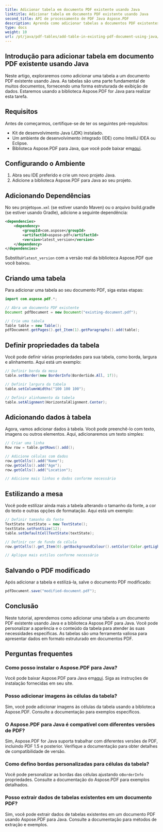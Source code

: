 ```yaml
---
title: Adicionar tabela em documento PDF existente usando Java
linktitle: Adicionar tabela em documento PDF existente usando Java
second_title: API de processamento de PDF Java Aspose.PDF
description: Aprenda como adicionar tabelas a documentos PDF existentes usando Java e Aspose.PDF para Java. Guia passo a passo com exemplos de código.
type: docs
weight: 10
url: /pt/java/pdf-tables/add-table-in-existing-pdf-document-using-java/
---
```


## Introdução para adicionar tabela em documento PDF existente usando Java

Neste artigo, exploraremos como adicionar uma tabela a um documento PDF existente usando Java. As tabelas são uma parte fundamental de muitos documentos, fornecendo uma forma estruturada de exibição de dados. Estaremos usando a biblioteca Aspose.PDF for Java para realizar esta tarefa.

## Requisitos

Antes de começarmos, certifique-se de ter os seguintes pré-requisitos:

- Kit de desenvolvimento Java (JDK) instalado.
- Um ambiente de desenvolvimento integrado (IDE) como IntelliJ IDEA ou Eclipse.
-  Biblioteca Aspose.PDF para Java, que você pode baixar em[aqui](https://releases.aspose.com/pdf/java/).

## Configurando o Ambiente

1. Abra seu IDE preferido e crie um novo projeto Java.
2. Adicione a biblioteca Aspose.PDF para Java ao seu projeto.

## Adicionando Dependências

 No seu projeto`pom.xml` (se estiver usando Maven) ou o arquivo build.gradle (se estiver usando Gradle), adicione a seguinte dependência:

```xml
<dependencies>
    <dependency>
        <groupId>com.aspose</groupId>
        <artifactId>aspose-pdf</artifactId>
        <version>latest_version</version>
    </dependency>
</dependencies>
```

 Substituir`latest_version` com a versão real da biblioteca Aspose.PDF que você baixou.

## Criando uma tabela

Para adicionar uma tabela ao seu documento PDF, siga estas etapas:

```java
import com.aspose.pdf.*;

// Abra um documento PDF existente
Document pdfDocument = new Document("existing-document.pdf");

// Crie uma tabela
Table table = new Table();
pdfDocument.getPages().get_Item(1).getParagraphs().add(table);
```

## Definir propriedades da tabela

Você pode definir várias propriedades para sua tabela, como borda, largura e alinhamento. Aqui está um exemplo:

```java
// Definir borda da mesa
table.setBorder(new BorderInfo(BorderSide.All, 1f));

// Definir largura da tabela
table.setColumnWidths("100 100 100");

// Definir alinhamento da tabela
table.setAlignment(HorizontalAlignment.Center);
```

## Adicionando dados à tabela

Agora, vamos adicionar dados à tabela. Você pode preenchê-lo com texto, imagens ou outros elementos. Aqui, adicionaremos um texto simples:

```java
// Criar uma linha
Row row = table.getRows().add();

// Adicione células com dados
row.getCells().add("Name");
row.getCells().add("Age");
row.getCells().add("Location");

// Adicione mais linhas e dados conforme necessário
```

## Estilizando a mesa

Você pode estilizar ainda mais a tabela alterando o tamanho da fonte, a cor do texto e outras opções de formatação. Aqui está um exemplo:

```java
// Definir tamanho da fonte
TextState textState = new TextState();
textState.setFontSize(12);
table.setDefaultCellTextState(textState);

// Definir cor de fundo da célula
row.getCells().get_Item(0).getBackgroundColour().setColor(Color.getLightGray());

// Aplique mais estilos conforme necessário
```

## Salvando o PDF modificado

Após adicionar a tabela e estilizá-la, salve o documento PDF modificado:

```java
pdfDocument.save("modified-document.pdf");
```

## Conclusão

Neste tutorial, aprendemos como adicionar uma tabela a um documento PDF existente usando Java e a biblioteca Aspose.PDF para Java. Você pode personalizar a aparência e o conteúdo da tabela para atender às suas necessidades específicas. As tabelas são uma ferramenta valiosa para apresentar dados em formato estruturado em documentos PDF.

## Perguntas frequentes

### Como posso instalar o Aspose.PDF para Java?

 Você pode baixar Aspose.PDF para Java em[aqui](https://releases.aspose.com/pdf/java/). Siga as instruções de instalação fornecidas em seu site.

### Posso adicionar imagens às células da tabela?

Sim, você pode adicionar imagens às células da tabela usando a biblioteca Aspose.PDF. Consulte a documentação para exemplos específicos.

### O Aspose.PDF para Java é compatível com diferentes versões de PDF?

Sim, Aspose.PDF for Java suporta trabalhar com diferentes versões de PDF, incluindo PDF 1.5 e posterior. Verifique a documentação para obter detalhes de compatibilidade de versão.

### Como defino bordas personalizadas para células da tabela?

 Você pode personalizar as bordas das células ajustando o`BorderInfo` propriedades. Consulte a documentação do Aspose.PDF para exemplos detalhados.

### Posso extrair dados de tabelas existentes em um documento PDF?

Sim, você pode extrair dados de tabelas existentes em um documento PDF usando Aspose.PDF para Java. Consulte a documentação para métodos de extração e exemplos.